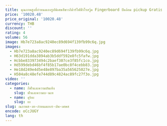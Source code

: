 ```yaml
---
title: คุณภาพสูงที่กำหนดเองรูปพิเศษสีขาวกีต้าร์ไฟฟ้าโรสวู้ด Fingerboard ปิดล้อม pickup Gratis ongkir
price: '10020.48'
price_original: '10020.48'
currency: THB
discount: ''
rating: 4
volume: 56
image: Hb7e723a8ac9240ec89d694f139fb99c6q.jpg
images:
  - Hb7e723a8ac9240ec89d694f139fb99c6q.jpg
  - H63d191dda3894ab3b5ddf592e8fc5fafw.jpg
  - Hcbbe833973494c2baef307ce3f85fc1co.jpg
  - Hd599debd46bf4f85b17ae0bc8f4cebb83.jpg
  - He18d249e4d5e48e897ba35a565625027e.jpg
  - H504a8c48efe744d89c4824ac89fc27f3o.jpg
video: ''
categories:
  - name: กีฬาและความบันเทิง
    slug: ฬาและความบ-นเท
  - name: ดุริยะ
    slug: ยะ
slug: ณภาพส-งท-กำหนดเองร-ปพ-เศษส
encode: oCcJUGY
lang: th
---
```

  